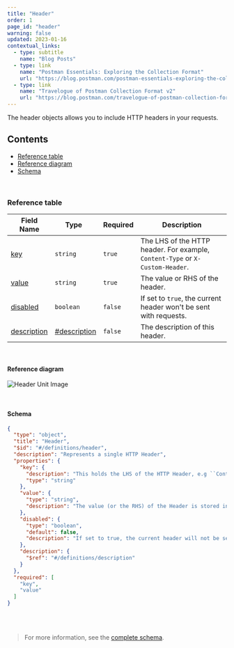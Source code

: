 ```yaml
---
title: "Header"
order: 1
page_id: "header"
warning: false
updated: 2023-01-16
contextual_links:
  - type: subtitle
    name: "Blog Posts"
  - type: link
    name: "Postman Essentials: Exploring the Collection Format"
    url: "https://blog.postman.com/postman-essentials-exploring-the-collection-format/"
  - type: link
    name: "Travelogue of Postman Collection Format v2"
    url: "https://blog.postman.com/travelogue-of-postman-collection-format-v2/"
---
```


The header objects allows you to include HTTP headers in your requests.

## Contents

- [Reference table](/docs/reference/header/#reference-table)
- [Reference diagram](/docs/reference/header/#reference-diagram)
- [Schema](/docs/reference/header/#schema)

<br />

### Reference table

Field Name | Type&nbsp;&nbsp; | Required | Description
--- | --- | --- | ---
[key](https://github.com/postmanlabs/schemas/blob/da7578c2d71c46de2d39d04fbeebc26570591a44/schemas/draft-07/v2.1.0/collection/header.json#L7) | `string` | `true` | The LHS of the HTTP header. For example, `Content-Type` or `X-Custom-Header`.
[value](https://github.com/postmanlabs/schemas/blob/da7578c2d71c46de2d39d04fbeebc26570591a44/schemas/draft-07/v2.1.0/collection/header.json#L11) | `string` | `true` | The value or RHS of the header.
[disabled](https://github.com/postmanlabs/schemas/blob/da7578c2d71c46de2d39d04fbeebc26570591a44/schemas/draft-07/v2.1.0/collection/header.json#L7) | `boolean` | `false` | If set to `true`, the current header won't be sent with requests.
[description](https://github.com/postmanlabs/schemas/blob/da7578c2d71c46de2d39d04fbeebc26570591a44/schemas/draft-07/v2.1.0/collection/header.json#LL20C6-L20C17) | [#description](/docs/reference/description/) | `false` | The description of this header.

<br />

#### Reference diagram

![Header Unit Image](../../../images/header@2x.jpg)

<br />

#### Schema

```json
{
  "type": "object",
  "title": "Header",
  "$id": "#/definitions/header",
  "description": "Represents a single HTTP Header",
  "properties": {
    "key": {
      "description": "This holds the LHS of the HTTP Header, e.g ``Content-Type`` or ``X-Custom-Header``",
      "type": "string"
    },
    "value": {
      "type": "string",
      "description": "The value (or the RHS) of the Header is stored in this field."
    },
    "disabled": {
      "type": "boolean",
      "default": false,
      "description": "If set to true, the current header will not be sent with requests."
    },
    "description": {
      "$ref": "#/definitions/description"
    }
  },
  "required": [
    "key",
    "value"
  ]
}
```

<br /><br />

> For more information, see the [complete schema](https://schema.postman.com/collection/json/v2.1.0/draft-07/collection.json).
